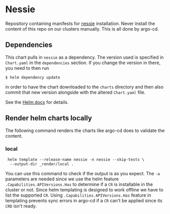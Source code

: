 # Nessie

Repository containing manifests for
[nessie](https://github.com/projectnessie/nessie)
installation. Never install the content of this repo on our clusters manually. This is all done by argo-cd.

## Dependencies

This chart pulls in `nessie` as a dependency. The version
used is specified in `Chart.yaml` in the `dependencies` section.
If you change the version in there, you need to then run

    $ helm dependency update

in order to have the chart downloaded to the `charts` directory
and then also commit that new version alongside with the altered
`Chart.yaml` file.

See the [Helm docs](https://helm.sh/docs/topics/charts/#chart-dependencies)
for details.


## Render helm charts locally

The following command renders the charts like argo-cd does to validate the content.

### local

```
 helm template --release-name nessie -n nessie --skip-tests \
  --output-dir _render/local . 
```

You can use this command to check if the output is as you expect. The `-a` parameters are needed since we use the
helm feature `.Capabilities.APIVersions.Has` to determine if a `CR` is installable in the cluster or not. Since
helm templating is designed to work offline we have to list the supported `CR`. Using `.Capabilities.APIVersions.Has`
feature in templating prevents sync errors in argo-cd if a `CR` can't be applied since its `CRD` isn't ready.

